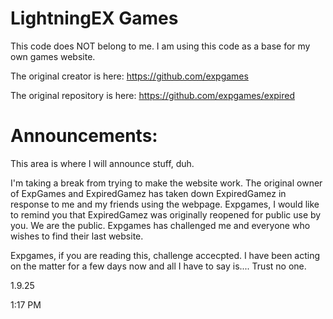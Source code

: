 # LightningEX Games
This code does NOT belong to me. I am using this code as a base for my own games website.

The original creator is here: https://github.com/expgames 

The original repository is here: https://github.com/expgames/expired

# Announcements:
This area is where I will announce stuff, duh.

I'm taking a break from trying to make the website work. The original owner of ExpGames and ExpiredGamez has taken down ExpiredGamez in response to me and my friends using the webpage.
Expgames, I would like to remind you that ExpiredGamez was originally reopened for public use by you. We are the public.
Expgames has challenged me and everyone who wishes to find their last website.

Expgames, if you are reading this, challenge accecpted. I have been acting on the matter for a few days now and all I have to say is....
Trust no one.

1.9.25

1:17 PM
